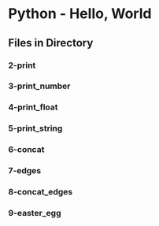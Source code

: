 # Python - Hello, World

## Files in Directory

### 2-print

### 3-print_number

### 4-print_float

### 5-print_string

### 6-concat

### 7-edges

### 8-concat_edges

### 9-easter_egg
